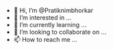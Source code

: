 - 👋 Hi, I’m @Pratiknimbhorkar
- 👀 I’m interested in ...
- 🌱 I’m currently learning ...
- 💞️ I’m looking to collaborate on ...
- 📫 How to reach me ...

<!---
Pratiknimbhorkar/Pratiknimbhorkar is a ✨ special ✨ repository because its `README.md` (this file) appears on your GitHub profile.
You can click the Preview link to take a look at your changes.
--->
